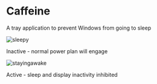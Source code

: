 # Caffeine
A tray application to prevent Windows from going to sleep

![sleepy](https://i.imgur.com/U5tAzgy.png)

Inactive - normal power plan will engage

![stayingawake](https://i.imgur.com/0dhkuN5.png)

Active - sleep and display inactivity inhibited
